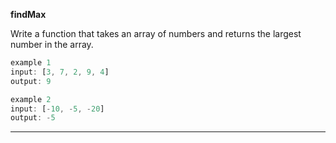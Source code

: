 **findMax**

Write a function that takes an array of numbers and returns the largest number in the array.

```js
example 1
input: [3, 7, 2, 9, 4]
output: 9

example 2
input: [-10, -5, -20]
output: -5
```

---
